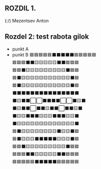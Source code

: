 ## ROZDIL 1.
(:\/)
Mezentsev Anton 
## Rozdel 2: test rabota gilok
*   punkt A
*   punkt B
🟦🟦🟦🟦🟦⬛⬛⬛⬛⬛🟦🟦🟦🟦🟦  
🟦🟦🟦⬛⬛🟨🟨🟨🟨🟨⬛⬛🟦🟦🟦  
🟦🟦⬛🟨🟨🟨🟨🟨🟨🟨🟨🟨⬛🟦🟦  
🟦⬛🟨🟨🟨🟨🟨🟨🟨🟨🟨🟨🟨⬛🟦  
🟦⬛🟨🟨🟨🟨🟨🟨🟨🟨🟨🟨🟨⬛🟦  
⬛⬛⬛⬛⬛⬛⬛⬛⬛⬛⬛⬛⬛⬛⬛  
⬛🟨⬛⬛⬜⬜⬛⬛⬛⬛⬜⬜⬛🟨⬛  
⬛🟨⬛⬛⬜⬛⬛🟨⬛⬛⬜⬛⬛🟨⬛  
⬛🟨🟨⬛⬛⬛🟨🟨🟨⬛⬛⬛🟨🟨⬛  
⬛🟨🟨🟨🟨🟨🟨🟨🟨🟨🟨🟨🟨🟨⬛  
🟦⬛🟨🟨🟨🟨🟨🟨🟨🟨⬛🟨🟨⬛🟦  
🟦⬛🟨🟨🟨⬛⬛⬛⬛⬛🟨🟨🟨⬛🟦  
🟦🟦⬛🟨🟨🟨🟨🟨🟨🟨🟨🟨⬛🟦🟦  
🟦🟦🟦⬛⬛🟨🟨🟨🟨🟨⬛⬛🟦🟦🟦  
🟦🟦🟦🟦🟦⬛⬛⬛⬛⬛🟦🟦🟦🟦🟦  
